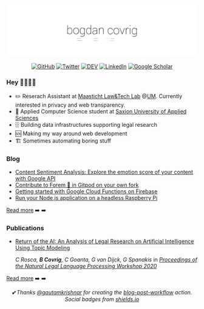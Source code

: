 <!-- COVER GIF
![bogdan covrig gif](https://github.com/BogDAAAMN/BogDAAAMN/blob/master/_media/hi.gif)
-->

 <p align="center"> 
    <img src="https://github.com/BogDAAAMN/BogDAAAMN/blob/master/_media/hi.gif" alt="Bogdan Covrig. reserach assistant. web developer. technolawgeek">
 </p>
 
<p align="center">
	<a href="https://github.com/BogDAAAMN"><img src="https://img.shields.io/github/followers/BogDAAAMN.svg?label=GitHub&style=social" alt="GitHub"></a>
	<a href="https://twitter.com/BogdanCovrig"><img src="https://img.shields.io/twitter/follow/BogdanCovrig?label=Twitter&style=social" alt="Twitter"></a>
 <a href="https://dev.to/bogdaaamn"><img src="https://img.shields.io/badge/DEV-732-_.svg?style=social&logo=data%3Aimage%2Fpng%3Bbase64%2CiVBORw0KGgoAAAANSUhEUgAAABkAAAAZCAYAAADE6YVjAAACqUlEQVRIS5VWv0%2BUQRCdhaD8KGhIjImhoccYiSV%2FAc0Z7bQQGxoVCvVfUEg4Gk20stbkrsDExMLIPwCRhI4roDDG5BThvvP0lM%2B84XuT2eUO77a5b3dn5828ebN7ISuv5uLGyPU%2FOgsiwo3G%2BJjOObA%2B%2F%2BliZIf9q%2FVps%2BPZB0OHEghC5x4wGx%2FzU%2F2mc78B5%2BmAcwABXEFSAGwg%2BnQQgIexP1OftozJwP2hwyjrcLy3HNEFgKOEnn4zgL0PxEAYvd%2FE992Ce0ZC7hkqawd60nG8%2B%2FGkbszEF5dAvfAPENDjg4NjAFhNAMICe8NeAe5BPUUKPM8MDOTo4FlUk078z9QvS%2B7KS4pYYJP7523Jm9%2BioitdHgTRv54tRUYr1Zq6f1yaiihvvd2S4bkruoZvRD9867YMTExIc62s66PsOYKQHoD4IsP4abUmj0pTES2%2FHIg5XVxS55j7ttBMAED%2BAPK1lcmrd1%2FUMdaXqzXNBBH7wUzgFHaji0snN8X%2BSmQXbmxUcl%2B4N7Ml%2BZ615eX7faOI1OA3LS4cexBxAGyLcHOjYoXH9YCID7K2vEhAzhf842C2VjbqABL1lgOhai0T3j8AOSuTVJ4A8YNUAcAk%2FKSyG0lYC9z8La0PO4LoETnpYoHp9Ny1vzJ4KZcw%2BdBwGj%2Ben%2Br8ABB%2FradSpVq6Rax9UIAAIO18iCoCwf1DxXj9q%2Ba70KKicSA%2BDXtzSNdZF5w%2F2Ou7cwcZFAfDz%2FVNq4mXp29I7YEOL6YvLgPxzrlmIHSau9uTRv0%2Baj5zfZKb65vWjJRnN3ookPTNh32nV5NtoZl47ataRKK7h2twnj5qC9sXpJ0PRLJN3%2FzQKK9aJrD0%2FPuT%2F%2BOf4B7ACk8QGvWqHn%2BpMhj%2BJfLdHf0lgmE%2FAGlbpxkAiG3xD4I%2BlpsJh5NfAAAAAElFTkSuQmCC" alt="DEV"></a>
	<a href="https://www.linkedin.com/in/bogdancovrig/"><img src="https://img.shields.io/badge/LinkedIn--_.svg?style=social&logo=linkedin" alt="LinkedIn"></a>
	<a href="https://scholar.google.com/citations?user=Q_iCTUEAAAAJ&hl=en&oi=ao"><img src="https://img.shields.io/badge/Scholar--_.svg?style=social&logo=google-scholar" alt="Google Scholar"></a>
</p>


### Hey 👋🏻👋🏻

- ✏️ Reserach Assistant at [Maasticht Law&Tech Lab](https://www.maastrichtuniversity.nl/about-um/faculties/law/research/law-and-tech-lab) @[UM](https://twitter.com/MaastrichtU). Currently interested in privacy and web transparency.
- 📖 Applied Computer Science student at [Saxion University of Applied Sciences](https://twitter.com/SaxionUAS)
- 🗄️ Building data infrastructures supporting legal research
- 🆘 Making my way around web development
- 🏗️ Sometimes automating boring stuff

### Blog

<!-- DEV:START -->
- [Content Sentiment Analysis: Explore the emotion score of your content with Google API](https://dev.to/bogdaaamn/content-sentiment-analysis-explore-the-emotion-score-of-your-content-with-google-api-2dg0)
- [Contribute to Forem 🌱 in Gitpod on your own fork](https://dev.to/bogdaaamn/contribute-to-forem-in-gitpod-on-your-own-fork-1g1o)
- [Getting started with Google Cloud Functions on Firebase](https://dev.to/bogdaaamn/getting-started-with-google-cloud-functions-on-firebase-3g29)
- [Run your Node.js application on a headless Raspberry Pi](https://dev.to/bogdaaamn/run-your-nodejs-application-on-a-headless-raspberry-pi-4jnn)
<!-- DEV:END -->

[Read more](https://dev.to/bogdaaamn) ➡️ ➡️

### Publications

<!-- SCHOLAR:START -->
- [Return of the AI: An Analysis of Legal Research on Artificial Intelligence Using Topic Modeling](http://ceur-ws.org/Vol-2645/paper1.pdf)
  
  _C Rosca, **B Covrig**, C Goanta, G van Dijck, G Spanakis_ in [_Proceedings of the Natural Legal Language Processing Workshop 2020_](http://ceur-ws.org/Vol-2645/) 
<!-- SCHOLAR:END -->

[Read more](https://scholar.google.com/citations?user=Q_iCTUEAAAAJ&hl=en&oi=ao) ➡️ ➡️

<p align="center"> 
    <i>💕 Thanks <a href="https://github.com/gautamkrishnar">@gautamkrishnar</a> for creating the <a href="https://github.com/gautamkrishnar/blog-post-workflow/tree/1.2.5">blog-post-workflow</a> action. Social badges from <a href="https://shields.io/">shields.io</a></i>
</p>

<!--
**BogDAAAMN/BogDAAAMN** is a ✨ _special_ ✨ repository because its `README.md` (this file) appears on your GitHub profile.


👋🏻👋🏻

- 🔭 I’m currently working on ...
- 🌱 I’m currently learning ...
- 👯 I’m looking to collaborate on ...
- 🤔 I’m looking for help with ...
- 💬 Ask me about ...
- 📫 How to reach me: ...
- 😄 Pronouns: ...
- ⚡ Fun fact: ...
-->
